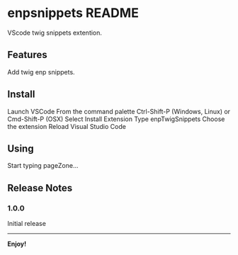 # enpsnippets README

VScode twig snippets extention.

## Features

Add twig enp snippets.

## Install

Launch VSCode
From the command palette Ctrl-Shift-P (Windows, Linux) or Cmd-Shift-P (OSX)
Select Install Extension
Type enpTwigSnippets
Choose the extension
Reload Visual Studio Code

## Using

Start typing pageZone...


## Release Notes

### 1.0.0

Initial release


-----------------------------------------------------------------------------------------------------------


**Enjoy!**